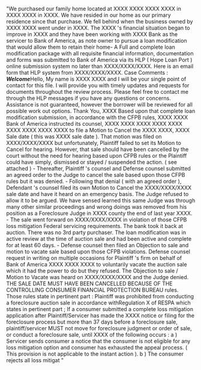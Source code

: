 "We purchased our family home located at XXXX XXXX XXXX XXXX in XXXX XXXX in XXXX. We have resided in our home as our primary residence since that purchase. We fell behind when the business owned by XXXX XXXX went under in XXXX. The XXXX 's financial situation began to improve in XXXX and they have been working with XXXX Bank as the servicer to Bank of America, as note owner to pursue a loan modification that would allow them to retain their home- A Full and complete loan modification package with all requisite financial information, documentation and forms was submitted to Bank of America via its HLP ( Hope Loan Port ) online submission system no later than XXXX/XXXX/XXXX. Here is an email form that HLP system from XXXX/XXXX/XXXX. Case Comments : ***Welcome***Hello, My name is XXXX XXXX and I will be your single point of contact for this file. I will provide you with timely updates and requests for documents throughout the review process. Please feel free to contact me through the HLP messages if you have any questions or concerns. Assistance is not guaranteed, however the borrower will be reviewed for all possible work out options. Thank You, XXXX Based upon that complete loan modification submission, in accordance with the CFPB rules, XXXX XXXX Bank of America instructed its counsel, XXXX XXXX XXXX XXXX XXXX XXXX XXXX XXXX XXXX to file a Motion to Cancel the XXXX XXXX, XXXX Sale date ( this was XXXX sale date ). That motion was filed on XXXX/XXXX/XXXX but unfortunately, Plaintiff failed to set its Motion to Cancel for hearing. However, that sale should have been cancelled by the court without the need for hearing based upon CFPB rules or the Plaintiff could have simply, dismissed or stayed / suspended the action. ( see attached ) - Thereafter, Plaintiff 's counsel and Defense counsel submitted an agreed order to the Judge to cancel the sale based upon those CFPB rules but it was denied. - Following that denial ( with an agreed order ), Defendant 's counsel filed its own Motion to Cancel the XXXX/XXXX/XXXX sale date and have it heard on an emergency basis. The Judge refused to allow it to be argued. We have sensed learned this same Judge was through many other similar proceedings and wrong doings was removed from his position as a Foreclosure Judge in XXXX county the end of last year XXXX. - The sale went forward on XXXX/XXXX/XXXX in violation of those CFPB loss mitigation Federal servicing requirements. The bank took it back at auction. There was no 3rd party purchaser. The loan modification was in active review at the time of auction sale and had been active and complete for at least 60 days. - Defense counsel then filed an Objection to sale and motion to vacate sale based upon those CFPB violations. Defense counsel request in writing on multiple occasions for Plaintiff 's firm on behalf of Bank of America XXXX XXXX XXXX to voluntarily vacate the auction sale which it had the power to do but they refused. The Objection to sale / Motion to Vacate was heard on XXXX/XXXX/XXXX and the Judge denied. THE SALE DATE MUST HAVE BEEN CANCELLED BECAUSE OF THE CONTROLLING CONSUMER FINANCIAL PROTECTION BUREAU rules. Those rules state in pertinent part : Plaintiff was prohibited from conducting a foreclosure auction sale in accordance withRegulation X of RESPA which states in pertinent part ; If a consumer submitted a complete loss mitigation application after Plaintiff/Servicer has made the XXXX notice or filing for the foreclosure process but more than 37 days before a foreclosure sale, plaintiff/servicer MUST not move for foreclosure judgment or order of sale, or conduct a foreclosure sale, until XXXX of the following occurs : a ) Servicer sends consumer a notice that the consumer is not eligible for any loss mitigation option and consumer has exhausted the appeal process. ( This provision is not applicable to the instant action ). b ) The consumer rejects all loss mitigat "
